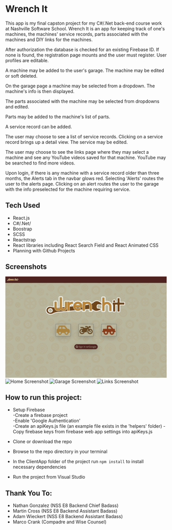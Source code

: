# Wrench It
This app is my final capston project for my C#/.Net back-end course work at Nashville Software School. Wrench It is an app for keeping track of one's machines, the machines' service records, parts associated with the machines and DIY links for the machines.

After authorization the database is checked for an existing Firebase ID. If none is found, the registration page mounts and the user must register. User profiles are editable.

A machine may be added to the user's garage. The machine may be edited or soft deleted.

On the garage page a machine may be selected from a dropdown. The machine's info is then displayed.

The parts associated with the machine may be selected from dropdowns and edited.

Parts may be added to the machine's list of parts.

A service record can be added.

The user may choose to see a list of service records. Clicking on a service record brings up a detail view. The service may be edited.

The user may choose to see the links page where they may select a machine and see any YouTube videos saved for that machine. YouTube may be searched to find more videos.

Upon login, if there is any machine with a service record older than three months, the Alerts tab in the navbar glows red. Selecting 'Alerts'
routes the user to the alerts page. Clicking on an alert routes the user to the garage with the info preselected for the machine requiring service.

## Tech Used
* React.js
* C#/.Net/
* Boostrap
* SCSS
* Reactstrap
* React libraries including React Search Field and React Animated CSS
* Planning with Github Projects

## Screenshots
![Auth Screenshot](https://github.com/shanedwilson/wrench-it/blob/finalTidyUp/WrenchIt/screenshots/wrench-it-auth.png?raw=true)
![Home Screenshot](../images/wrench-it-home.png)
![Garage Screenshot](../images/wrench-it-garage.png)
![Links Screenshot](../images/wrench-it-links.png)

## How to run this project:

* Setup Firebase  
  -Create a firebase project  
  -Enable 'Google Authentication'  
  -Create an apiKeys.js file (an example file exists in the 'helpers' folder)
  -Copy firebase keys from firebase web app settings into apiKeys.js

* Clone or download the repo

* Browse to the repo directory in your terminal

* In the ClientApp folder of the project run ```npm install``` to install necessary dependencies

* Run the project from Visual Studio

## Thank You To:
* Nathan Gonzalez (NSS E8 Backend Chief Badass)
* Martin Cross (NSS E8 Backend Assistant Badass)
* Adam Wieckert (NSS E8 Backend Assistant Badass)
* Marco Crank (Compadre and Wise Counsel)
